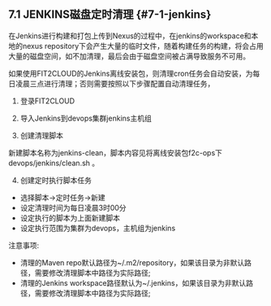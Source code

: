 ## **7.1 JENKINS磁盘定时清理** {#7-1-jenkins}

在Jenkins进行构建和打包上传到Nexus的过程中，在jenkins的workspace和本地的nexus repository下会产生大量的临时文件，随着构建任务的构建，将会占用大量的磁盘空间，如不加清理，最后会由于磁盘空间被占满导致服务不可用。

如果使用FIT2CLOUD的Jenkins离线安装包，则清理cron任务会自动安装，为每日凌晨三点进行清理；否则需要按照以下步骤配置自动清理任务，

1) 登录FIT2CLOUD

2) 导入Jenkins到devops集群jenkins主机组

3) 创建清理脚本

新建脚本名称为jenkins-clean，脚本内容见将离线安装包f2c-ops下devops/jenkins/clean.sh 。

4) 创建定时执行脚本任务

*   选择脚本-&gt;定时任务-&gt;新建
*   设定清理时间为每日凌晨3时00分
*   设定执行的脚本为上面新建脚本
*   设定执行范围为集群为devops，主机组为jenkins

注意事项:

*   清理的Maven repo默认路径为~/.m2/repository，如果该目录为非默认路径，需要修改清理脚本中路径为实际路径;
*   清理的Jenkins workspace路径默认为~/.jenkins，如果该目录为非默认路径，需要修改清理脚本中路径为实际路径;
